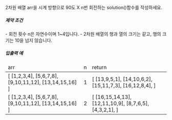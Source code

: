 2차원 배열 arr을 시계 방향으로 90도 X n번 회전하는 solution()함수를 작성하세요.

<h5>제약 조건</h5>  
- 회전 횟수 n은 자연수이며 1~4입니다.
- 2차원 배열의 행과 열의 크기는 같고, 행의 크기는 10을 넘지 않습니다.

<h5>입출력 예</h5>
<table>
<thead>
<tr>
    <td>arr</td>
    <td>n</td>
    <td>return</td>
</tr>
</thead>
<tbody>
<tr>
    <td>
    [
        [1,2,3,4],
        [5,6,7,8],
        [9,10,11,12],
        [13,14,15,16]
    ]
    </td>
    <td>1</td>
    <td>
    [
        [13,9,5,1],
        [14,10,6,2],
        [15,11,7,3],
        [16,12,8,4],
    ]
    </td>
</tr>
<tr>
    <td>
    [
        [1,2,3,4],
        [5,6,7,8],
        [9,10,11,12],
        [13,14,15,16]
    ]
    </td>
    <td>2</td>
    <td>
    [
        [16,15,14,13],
        [12,11,10,9],
        [8,7,6,5],
        [4,3,2,1],
    ]
    </td>
</tr>
</tbody>
</table>
